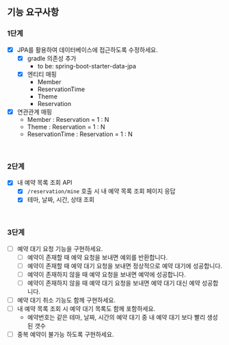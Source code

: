 ## 기능 요구사항

### 1단계

- [x] JPA를 활용하여 데이터베이스에 접근하도록 수정하세요.
    - [x] gradle 의존성 추가
        - to be: spring-boot-starter-data-jpa
    - [x] 엔티티 매핑
        - Member
        - ReservationTime
        - Theme
        - Reservation
- [x] 연관관계 매핑
    - Member : Reservation = 1 : N
    - Theme : Reservation = 1 : N
    - ReservationTime : Reservation = 1 : N

<br>

### 2단계

- [x] 내 예약 목록 조회 API
    - [x] `/reservation/mine` 호출 시 내 예약 목록 조회 페이지 응답
    - [x] 테마, 날짜, 시간, 상태 조회

<br>

### 3단계

- [ ] 예약 대기 요청 기능을 구현하세요.
    - [ ] 예약이 존재할 때 예약 요청을 보내면 예외를 반환합니다.
    - [ ] 예약이 존재할 때 예약 대기 요청을 보내면 정상적으로 예약 대기에 성공합니다.
    - [ ] 예약이 존재하지 않을 때 예약 요청을 보내면 예약에 성공합니다.
    - [ ] 예약이 존재하지 않을 때 예약 대기 요청을 보내면 예약 대기 대신 예약 성공합니다.
- [ ] 예약 대기 취소 기능도 함께 구현하세요.
- [ ] 내 예약 목록 조회 시 예약 대기 목록도 함께 포함하세요.
    - 예약번호는 같은 테마, 날짜, 시간의 예약 대기 중 내 예약 대기 보다 빨리 생성된 갯수
- [ ] 중복 예약이 불가능 하도록 구현하세요.
